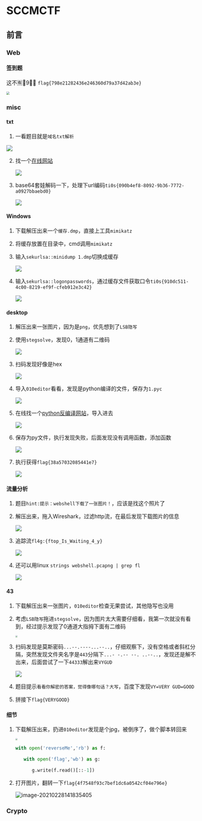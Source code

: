 # SCCMCTF

## 前言

### Web

#### 签到题

这不🈶️👋9⃣️🌟 `flag{798e21282436e246360d79a37d42ab3e}`

<img src="https://aliyunpico.oss-cn-chengdu.aliyuncs.com/img/image-20210225235115280.png" style="zoom:50%;" />





### misc

#### txt

1. 一看题目就是`域名txt解析`

![](https://aliyunpico.oss-cn-chengdu.aliyuncs.com/img/image-20210228124741666.png)

2. 找一个[在线网站](http://dbcha.com/)

   ![](https://aliyunpico.oss-cn-chengdu.aliyuncs.com/img/image-20210228125026718.png)

3. base64套娃解码一下，处理下url编码`ti0s{090b4ef8-8092-9b36-7772-a0927bbaebd0}`

   ![](https://aliyunpico.oss-cn-chengdu.aliyuncs.com/img/image-20210228125339203.png)



#### Windows

1. 下载解压出来一个`缓存.dmp`，直接上工具`mimikatz`

2. 将缓存放置在目录中，cmd调用`mimikatz`

3. 输入`sekurlsa::minidump 1.dmp`切换成缓存

   ![](https://aliyunpico.oss-cn-chengdu.aliyuncs.com/img/image-20210228130420072.png)

4. 输入`sekurlsa::logonpasswords`，通过缓存文件获取口令`ti0s{910dc511-4c00-8219-ef9f-cfeb912e3c42}`

   ![](https://aliyunpico.oss-cn-chengdu.aliyuncs.com/img/image-20210228130636578.png)



#### desktop

1. 解压出来一张图片，因为是`png`，优先想到了`LSB隐写`

2. 使用`stegsolve`，发现0，1通道有二维码

   ![](https://aliyunpico.oss-cn-chengdu.aliyuncs.com/img/image-20210228131221881.png)

3. 扫码发现好像是hex

   ![](https://aliyunpico.oss-cn-chengdu.aliyuncs.com/img/image-20210228131340777.png)

4. 导入`010editor`看看，发现是python编译的文件，保存为`1.pyc`

   ![](https://aliyunpico.oss-cn-chengdu.aliyuncs.com/img/image-20210228131613935.png)
   
5. 在线找一个[python反编译网站](https://tool.lu/pyc/)，导入进去
   
   ![](https://aliyunpico.oss-cn-chengdu.aliyuncs.com/img/image-20210228131912295.png)
   
6. 保存为py文件，执行发现失败，后面发现没有调用函数，添加函数
   
   ![](https://aliyunpico.oss-cn-chengdu.aliyuncs.com/img/image-20210228132208331.png)
   
7. 执行获得`flag{38a57032085441e7}`
   
   ![](https://aliyunpico.oss-cn-chengdu.aliyuncs.com/img/image-20210228132316525.png)
   

#### 流量分析

1. 题目`hint:提示：webshell下载了一张图片！`，应该是找这个照片了

2. 解压出来，拖入Wireshark，过滤http流，在最后发现下载图片的信息

   ![](https://aliyunpico.oss-cn-chengdu.aliyuncs.com/img/image-20210228133139873.png)

3. 追踪流`fl4g:{ftop_Is_Waiting_4_y}`

   ![](https://aliyunpico.oss-cn-chengdu.aliyuncs.com/img/image-20210228133102990.png)

4. 还可以用linux `strings webshell.pcapng | grep fl`

   ![](https://aliyunpico.oss-cn-chengdu.aliyuncs.com/img/image-20210228133843551.png)

   

#### 43

1. 下载解压出来一张图片，`010editor`检查无果尝试，其他隐写也没用

2. 考虑`LSB隐写`拖进`stegsolve`，因为图片太大需要仔细看，我第一次就没有看到，经过提示发现了0通道大指拇下面有二维码

   <img src="https://aliyunpico.oss-cn-chengdu.aliyuncs.com/img/image-20210228135216519.png" style="zoom: 33%;" />

3. 扫码发现是莫斯密码`...--.----...--..`，仔细观察下，没有空格或者斜杠分隔，突然发现文件夹名字是`443`分隔下`...- -.-- --. ..--..`，发现还是解不出来，后面尝试了一下`44333`解出来`VYGUD`

   ![](https://aliyunpico.oss-cn-chengdu.aliyuncs.com/img/image-20210228140118831.png)

4. 题目提示`看看你解密的答案，觉得像哪句话？大写`，百度下发现`VY=VERY GUD=GOOD`
5. 拼接下`flag{VERYGOOD}`   
   
   
   
#### 细节

1. 下载解压出来，扔进`010editor`发现是个jpg，被倒序了，做个脚本转回来

   <img src="https://aliyunpico.oss-cn-chengdu.aliyuncs.com/img/image-20210228141647735.png" style="zoom:33%;" />

   ```python
   with open('reverseMe','rb') as f:
   
      with open('flag','wb') as g:
   
         g.write(f.read()[::-1])
   ```
   
2. 打开图片，翻转一下`flag{4f7548f93c7bef1dc6a0542cf04e796e}`

   ![image-20210228141835405](https://aliyunpico.oss-cn-chengdu.aliyuncs.com/img/image-20210228141835405.png)



### Crypto








